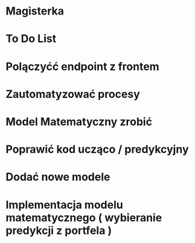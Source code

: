 # Magisterka
# To Do List
#
# Polączyćć endpoint z frontem
# Zautomatyzować procesy
# Model Matematyczny zrobić
# Poprawić kod ucząco / predykcyjny
# Dodać nowe modele
# Implementacja modelu matematycznego ( wybieranie predykcji z portfela )
#
